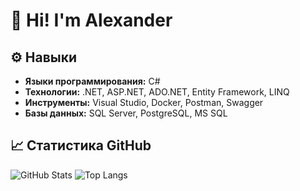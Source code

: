 # 👋 Hi! I'm Alexander

## ⚙️ Навыки

*   **Языки программирования:** C#
*   **Технологии:** .NET, ASP.NET, ADO.NET, Entity Framework, LINQ
*   **Инструменты:** Visual Studio, Docker, Postman, Swagger
*   **Базы данных:** SQL Server, PostgreSQL, MS SQL


## 📈 Статистика GitHub

![GitHub Stats](https://github-readme-stats.vercel.app/api?username=P1stak&theme=default)
![Top Langs](https://github-readme-stats.vercel.app/api/top-langs/?username=P1stak)
